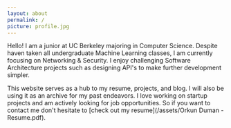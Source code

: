 ```yaml
---
layout: about
permalink: /
picture: profile.jpg
---
```


Hello! I am a junior at UC Berkeley majoring in Computer Science. Despite haven taken all undergraduate Machine Learning classes, I am currently focusing on Networking & Security. I enjoy challenging Software Architecture projects such as designing API's to make further development simpler.

This website serves as a hub to my resume, projects, and blog. I will also be using it as an archive for my past endeavors. I love working on startup projects and am actively looking for job opportunities. So if you want to contact me don't hesitate to [check out my resume](/assets/Orkun Duman - Resume.pdf).